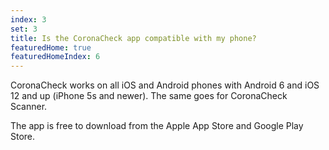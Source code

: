 ```yaml
---
index: 3
set: 3
title: Is the CoronaCheck app compatible with my phone?
featuredHome: true
featuredHomeIndex: 6
---
```

CoronaCheck works on all iOS and Android phones with Android 6 and iOS 12 and up (iPhone 5s and newer). The same goes for CoronaCheck Scanner.

The app is free to download from the Apple App Store and Google Play Store.
